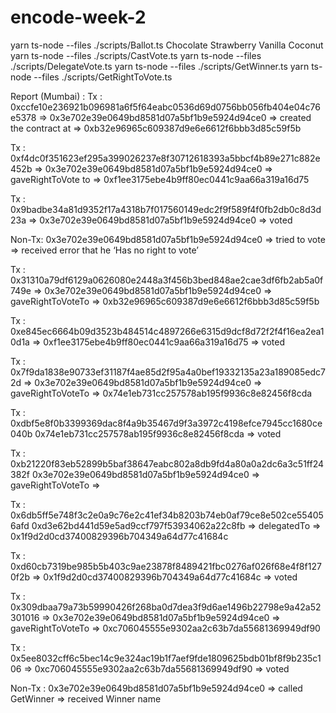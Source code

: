 # encode-week-2

yarn ts-node --files ./scripts/Ballot.ts Chocolate Strawberry Vanilla Coconut
yarn ts-node --files ./scripts/CastVote.ts
yarn ts-node --files ./scripts/DelegateVote.ts
yarn ts-node --files ./scripts/GetWinner.ts
yarn ts-node --files ./scripts/GetRightToVote.ts

Report (Mumbai) :
Tx : 0xccfe10e236921b096981a6f5f64eabc0536d69d0756bb056fb404e04c76e5378 => 0x3e702e39e0649bd8581d07a5bf1b9e5924d94ce0 => created the contract at => 0xb32e96965c609387d9e6e6612f6bbb3d85c59f5b

Tx : 0xf4dc0f351623ef295a399026237e8f30712618393a5bbcf4b89e271c882e452b =>
0x3e702e39e0649bd8581d07a5bf1b9e5924d94ce0 => gaveRightToVote to => 0xf1ee3175ebe4b9ff80ec0441c9aa66a319a16d75

Tx : 0x9badbe34a81d9352f17a4318b7f017560149edc2f9f589f4f0fb2db0c8d3d23a =>
0x3e702e39e0649bd8581d07a5bf1b9e5924d94ce0 => voted

Non-Tx: 0x3e702e39e0649bd8581d07a5bf1b9e5924d94ce0 => tried to vote => received error that he ‘Has no right to vote’

Tx : 0x31310a79df6129a0626080e2448a3f456b3bed848ae2cae3df6fb2ab5a0f749e =>
0x3e702e39e0649bd8581d07a5bf1b9e5924d94ce0 => gaveRightToVoteTo => 0xb32e96965c609387d9e6e6612f6bbb3d85c59f5b

Tx : 0xe845ec6664b09d3523b484514c4897266e6315d9dcf8d72f2f4f16ea2ea10d1a =>
0xf1ee3175ebe4b9ff80ec0441c9aa66a319a16d75 => voted

Tx : 0x7f9da1838e90733ef31187f4ae85d2f95a4a0bef19332135a23a189085edc72d =>
0x3e702e39e0649bd8581d07a5bf1b9e5924d94ce0 => gaveRightToVoteTo =>
0x74e1eb731cc257578ab195f9936c8e82456f8cda

Tx : 0xdbf5e8f0b3399369dac8f4a9b35467d9f3a3972c4198efce7945cc1680ce040b
0x74e1eb731cc257578ab195f9936c8e82456f8cda => voted

Tx : 0xb21220f83eb52899b5baf38647eabc802a8db9fd4a80a0a2dc6a3c51ff24382f
0x3e702e39e0649bd8581d07a5bf1b9e5924d94ce0 => gaveRightToVoteTo =>

Tx : 0x6db5ff5e748f3c2e0a9c76e2c41ef34b8203b74eb0af79ce8e502ce554056afd
0xd3e62bd441d59e5ad9ccf797f53934062a22c8fb => delegatedTo => 0x1f9d2d0cd37400829396b704349a64d77c41684c

Tx : 0xd60cb7319be985b5b403c9ae23878f8489421fbc0276af026f68e4f8f1270f2b =>
0x1f9d2d0cd37400829396b704349a64d77c41684c => voted

Tx : 0x309dbaa79a73b59990426f268ba0d7dea3f9d6ae1496b22798e9a42a52301016 =>
0x3e702e39e0649bd8581d07a5bf1b9e5924d94ce0 => gaveRightToVoteTo => 0xc706045555e9302aa2c63b7da55681369949df90

Tx : 0x5ee8032cff6c5bec14c9e324ac19b1f7aef9fde1809625bdb01bf8f9b235c106 =>
0xc706045555e9302aa2c63b7da55681369949df90 => voted

Non-Tx : 0x3e702e39e0649bd8581d07a5bf1b9e5924d94ce0 => called GetWinner => received Winner name
